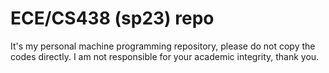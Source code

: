 # ECE/CS438 (sp23) repo
It's my personal machine programming repository, please do not copy the codes directly. I am not responsible for your academic integrity, thank you. 
